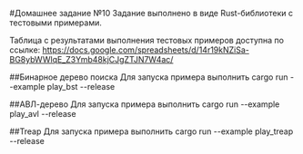#Домашнее задание №10
Задание выполнено в виде Rust-библиотеки с тестовыми примерами.

Таблица с результатами выполнения тестовых примеров доступна по ссылке: https://docs.google.com/spreadsheets/d/14r19kNZiSa-BG8ybWWlqE_Z3Ymb48kjCJgZTJN7W4ac/

##Бинарное дерево поиска
Для запуска примера выполнить cargo run --example play_bst --release

##АВЛ-дерево
Для запуска примера выполнить cargo run --example play_avl --release

##Treap
Для запуска примера выполнить cargo run --example play_treap --release
